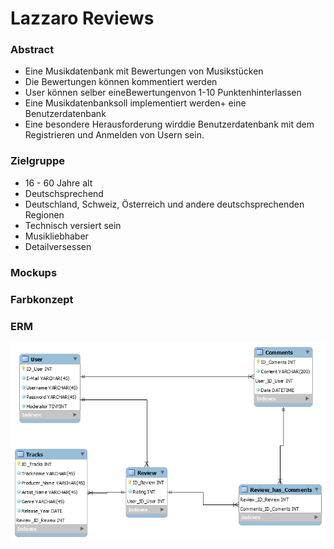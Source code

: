 # Lazzaro Reviews

### Abstract
- Eine Musikdatenbank mit Bewertungen von Musikstücken <br>
- Die Bewertungen können kommentiert werden <br>
- User können selber eineBewertungenvon 1-10 Punktenhinterlassen<br>
- Eine Musikdatenbanksoll implementiert werden+ eine Benutzerdatenbank<br>
- Eine besondere Herausforderung wirddie Benutzerdatenbank mit dem Registrieren und Anmelden von Usern sein.<br>

### Zielgruppe
- 16 - 60 Jahre alt<br>
- Deutschsprechend<br>
- Deutschland, Schweiz, Österreich und andere deutschsprechenden Regionen <br>
- Technisch versiert sein <br>
- Musikliebhaber <br>
- Detailversessen <br>

### Mockups

### Farbkonzept

### ERM
![alt text](Admin/erm.png "ERM")